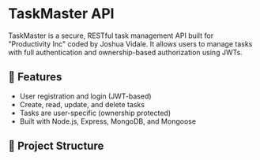 # TaskMaster API

TaskMaster is a secure, RESTful task management API built for "Productivity Inc" coded by Joshua Vidale. It allows users to manage tasks with full authentication and ownership-based authorization using JWTs.

## 🚀 Features

- User registration and login (JWT-based)
- Create, read, update, and delete tasks
- Tasks are user-specific (ownership protected)
- Built with Node.js, Express, MongoDB, and Mongoose

## 📁 Project Structure

